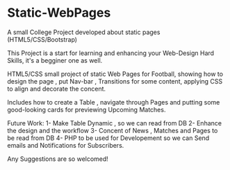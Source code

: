 # Static-WebPages
A small College Project developed about static pages (HTML5/CSS/Bootstrap)

This Project is a start for learning and enhancing your Web-Design Hard Skills, it's a begginer one as well.

HTML5/CSS small project of static Web Pages for Football, showing how to design the page , put Nav-bar , Transitions for some content,
applying CSS to align and decorate the concent.

Includes how to create a Table , navigate through Pages and putting some good-looking cards for previewing Upcoming Matches.

Future Work: 
1- Make Table Dynamic , so we can read from DB
2- Enhance the design and the workflow
3- Concent of News , Matches and Pages to be read from DB
4- PHP to be used for Developement so we can Send emails and Notifications for Subscribers.

Any Suggestions are so welcomed!
